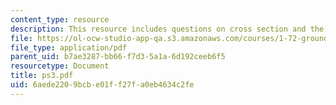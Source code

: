```yaml
---
content_type: resource
description: This resource includes questions on cross section and the data provided.
file: https://ol-ocw-studio-app-qa.s3.amazonaws.com/courses/1-72-groundwater-hydrology-fall-2005/6aede2209bcbe01ff27fa0eb4634c2fe_ps3.pdf
file_type: application/pdf
parent_uid: b7ae3287-bb66-f7d3-5a1a-6d192ceeb6f5
resourcetype: Document
title: ps3.pdf
uid: 6aede220-9bcb-e01f-f27f-a0eb4634c2fe
---
```

